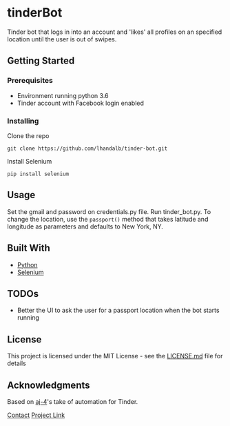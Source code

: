 # tinderBot

Tinder bot that logs in into an account and 'likes' all profiles on an specified location until the user is out of swipes.

## Getting Started

### Prerequisites

- Environment running python 3.6
- Tinder account with Facebook login enabled


### Installing

Clone the repo
```
git clone https://github.com/lhandalb/tinder-bot.git
```

Install Selenium

```
pip install selenium
```

## Usage

Set the gmail and password on credentials.py file. Run tinder_bot.py. To change the location, use the ```passport()``` method that takes latitude and longitude as parameters and defaults to New York, NY.


## Built With

* [Python](https://www.python.org/)
* [Selenium](https://selenium.dev)

## TODOs

* Better the UI to ask the user for a passport location when the bot starts running

## License

This project is licensed under the MIT License - see the [LICENSE.md](LICENSE.md) file for details

## Acknowledgments

Based on [aj-4](https://github.com/aj-4)'s take of automation for Tinder.

[Contact](https://www.lucianohandal.com/contact)
[Project Link](https://github.com/lhandalb/tinderBot)
